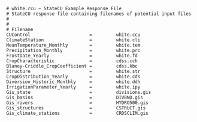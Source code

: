     # white.rcu – StateCU Example Response File  
    # StateCU response file containing filenames of potential input files  
    #  
    #  
    # Filename  
    CUControl                      =         white.ccu  
    ClimateStation                 =         white.cli  
    MeanTemperature_Monthly        =         white.tem  
    Precipitation_Monthly          =         white.prc  
    FrostDate_Yearly               =         white.fd  
    CropCharacteristic             =         cdss.cch  
    Blaney-Criddle_CropCoefficient =         cdss.kbc  
    Structure                      =         white.str  
    CropDistribution_Yearly        =         white.cds  
    Diversion_Historic_Monthly     =         white.ddh  
    IrrigationParameter_Yearly     =         white.ipy  
    Gis_state                      =         divisions.gis  
    Gis_basins                     =         DIVBND.gis  
    Gis_rivers                     =         HYDRO500.gis  
    Gis_structures                 =         CSTRUCT.gis  
    Gis_climate_stations           =         CRDSCLIM.gis  